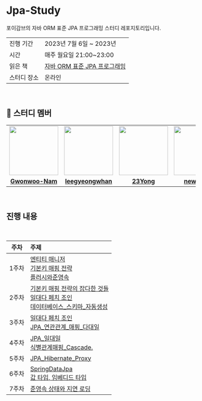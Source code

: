 # Jpa-Study
포이감브의  자바 ORM 표준 JPA 프로그래밍 스터디 레포지토리입니다. 

<table>
  <tr>
    <td>진행 기간</td>
    <td>2023년 7월 6일 ~ 2023년  </td>
  </tr>
  <tr>
    <td>시간</td>
    <td>매주 월요일 21:00~23:00</td>
  </tr>
  <tr>
    <td>읽은 책</td>
    <td>
      <a href="https://www.yes24.com/Product/Goods/19040233">자바 ORM 표준 JPA 프로그래밍 </a>
    </td>
  </tr>
  <tr>
    <td>스터디 장소</td>
    <td>온라인</td>
  </tr>
</table>

<br/>

## 🤖 스터디 멤버

<table>
 <tr>
    <td align="center"><a href="https://github.com/Gwonwoo-Nam"><img src="https://avatars.githubusercontent.com/Gwonwoo-Nam" width="130px;" alt=""></a></td>
    <td align="center"><a href="https://github.com/leegyeongwhan"><img src="https://avatars.githubusercontent.com/leegyeongwhan" width="130px;" alt=""></a></td>
    <td align="center"><a href="https://github.com/23Yong"><img src="https://avatars.githubusercontent.com/23Yong" width="130px;" alt=""></a></td>
    <td align="center"><a href="https://github.com/new-pow"><img src="https://avatars.githubusercontent.com/new-pow" width="130px;" alt=""></a></td>
  </tr>
  <tr>
    <td align="center"><a href="https://github.com/Gwonwoo-Nam"><b>Gwonwoo-Nam</b></a></td>
    <td align="center"><a href="https://github.com/leegyeongwhan"><b>leegyeongwhan</b></a></td>
    <td align="center"><a href="https://github.com/23Yong"><b>23Yong</b></a></td>
    <td align="center"><a href="https://github.com/new-pow"><b>new-pow</b></a></td>
  </tr>
</table>

<br/>

## 진행 내용

<br>

|   주차    | 주제 |
|:-------:|:-------|
| 1주차 | [엔티티 매니저](https://github.com/CodeSquad-2023-BE-Study/Jpa-Study/blob/9d87ac8ee7c38e2a7de73eced2aa16a785f5e981/week1/1%EC%A3%BC%EC%B0%A8%3A%20%EC%97%94%ED%8B%B0%ED%8B%B0%20%EB%A7%A4%EB%8B%88%EC%A0%80.md) </br> [기본키 매핑 전략](https://github.com/CodeSquad-2023-BE-Study/Jpa-Study/blob/main/week1/1%EC%A3%BC%EC%B0%A8%3A%EA%B8%B0%EB%B3%B8%ED%82%A4%20%EB%A7%A4%ED%95%91%20%EC%A0%84%EB%9E%B5) </br> [플러시와준영속](https://github.com/CodeSquad-2023-BE-Study/Jpa-Study/blob/main/week1/1%EC%A3%BC%EC%B0%A8%3A%ED%94%8C%EB%9F%AC%EC%8B%9C%EC%99%80%EC%A4%80%EC%98%81%EC%86%8D.md)|
| 2주차 | [기본키 매핑 전략의 잡다한 것들](https://github.com/CodeSquad-2023-BE-Study/Jpa-Study/blob/main/week2/2%EC%A3%BC%EC%B0%A8%3A%20%EA%B8%B0%EB%B3%B8%ED%82%A4%20%EB%A7%A4%ED%95%91%20%EC%A0%84%EB%9E%B5%EC%9D%98%20%EC%9E%A1%EB%8B%A4%ED%95%9C%20%EA%B2%83%EB%93%A4.md) </br> [일대다 페치 조인](https://github.com/CodeSquad-2023-BE-Study/Jpa-Study/blob/main/week2/2%EC%A3%BC%EC%B0%A8%3A%EC%9D%BC%EB%8C%80%EB%8B%A4%20%ED%8E%98%EC%B9%98%20%EC%A1%B0%EC%9D%B8.md) </br> [데이터베이스_스키마_자동생성](https://github.com/CodeSquad-2023-BE-Study/Jpa-Study/blob/main/week2/%EB%8D%B0%EC%9D%B4%ED%84%B0%EB%B2%A0%EC%9D%B4%EC%8A%A4_%EC%8A%A4%ED%82%A4%EB%A7%88_%EC%9E%90%EB%8F%99%EC%83%9D%EC%84%B1.md) |
| 3주차 | [일대다 페치 조인](https://github.com/CodeSquad-2023-BE-Study/Jpa-Study/blob/main/week2/2%EC%A3%BC%EC%B0%A8%3A%EC%9D%BC%EB%8C%80%EB%8B%A4%20%ED%8E%98%EC%B9%98%20%EC%A1%B0%EC%9D%B8.md) </br> [JPA_연관관계_매핑_다대일](https://github.com/CodeSquad-2023-BE-Study/Jpa-Study/blob/main/week3/JPA_%EC%97%B0%EA%B4%80%EA%B4%80%EA%B3%84_%EB%A7%A4%ED%95%91_%EB%8B%A4%EB%8C%80%EC%9D%BC.md) |
| 4주차 | [JPA_일대일](https://github.com/CodeSquad-2023-BE-Study/Jpa-Study/blob/main/week4/JPA_%EC%9D%BC%EB%8C%80%EC%9D%BC.md)  </br> [식별관계매핑_Cascade.](https://github.com/CodeSquad-2023-BE-Study/Jpa-Study/blob/main/week4/%EC%8B%9D%EB%B3%84%EA%B4%80%EA%B3%84%EB%A7%A4%ED%95%91_Cascade.md)|
| 5주차 | [JPA_Hibernate_Proxy](https://github.com/CodeSquad-2023-BE-Study/Jpa-Study/blob/main/week5/JPA_Hibernate_Proxy.md) </br> |
| 6주차 | [SpringDataJpa](https://github.com/CodeSquad-2023-BE-Study/Jpa-Study/blob/main/week6/SpringDataJpa.md) </br> [값 타입, 임베디드 타입](https://github.com/CodeSquad-2023-BE-Study/Jpa-Study/blob/main/week6/%EA%B0%92-%ED%83%80%EC%9E%85-%EC%9E%84%EB%B2%A0%EB%94%94%EB%93%9C-%ED%83%80%EC%9E%85.md)|
| 7주차 | [준영속 상태와 지연 로딩]([https://github.com/CodeSquad-2023-BE-Study/Jpa-Study/blob/main/week6/%EA%B0%92-%ED%83%80%EC%9E%85-%EC%9E%84%EB%B2%A0%EB%94%94%EB%93%9C-%ED%83%80%EC%9E%85.md](https://github.com/CodeSquad-2023-BE-Study/Jpa-Study/tree/main/week7)https://github.com/CodeSquad-2023-BE-Study/Jpa-Study/tree/main/week7) |
